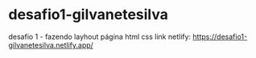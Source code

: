 # desafio1-gilvanetesilva
desafio 1 - fazendo layhout página html css
link netlify: https://desafio1-gilvanetesilva.netlify.app/
